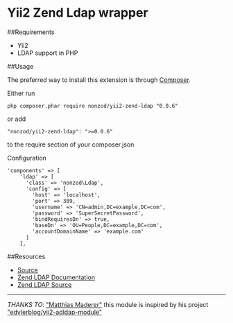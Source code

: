 # Yii2 Zend Ldap wrapper

##Requirements

* Yii2
* LDAP support in PHP

##Usage

The preferred way to install this extension is through [Composer](http://getcomposer.org/ "Composer").

Either run

`php composer.phar require nonzod/yii2-zend-ldap "0.0.6"`

or add

`"nonzod/yii2-zend-ldap": ">=0.0.6"` 

to the require section of your composer.json

Configuration

~~~
'components' => [
    'ldap' => [
      'class' => 'nonzod\Ldap',
      'config' => [
        'host' => 'localhost',
        'port' => 389,
        'username' => 'CN=admin,DC=example,DC=com',
        'password' => 'SuperSecretPassword',
        'bindRequiresDn' => true,
        'baseDn' => 'OU=People,DC=example,DC=com',
        'accountDomainName' => 'example.com'
      ]
    ],
~~~

##Resources

 * [Source](https://github.com/nonzod/yii2-zend-ldap)
 * [Zend LDAP Documentation](http://framework.zend.com/manual/current/en/modules/zend.ldap.introduction.html)
 * [Zend LDAP Source](https://github.com/zendframework/zend-ldap)

---

*THANKS TO*: ["Matthias Maderer"](http://www.edvler-blog.de) this module is inspired by his project ["edvlerblog/yii2-adldap-module"](https://github.com/edvler/yii2-adldap-module)
